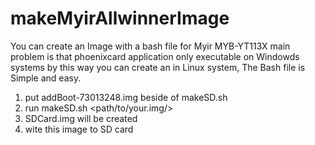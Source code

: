 # makeMyirAllwinnerImage
You can create an Image with a bash file for Myir MYB-YT113X 
main problem is that phoenixcard application only executable on Windowds systems by this way you can create an in Linux system,
The Bash file is Simple and easy.
1. put addBoot-73013248.img beside of makeSD.sh
2. run makeSD.sh <path/to/your.img/>
3. SDCard.img will be created
4. wite this image to SD card
